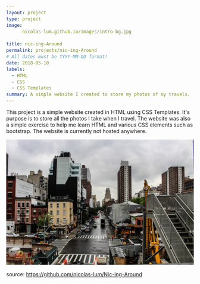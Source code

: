 ```yaml
---
layout: project
type: project
image: 
      nicolas-lum.github.io/images/intro-bg.jpg
    
title: nic-ing-Around
permalink: projects/nic-ing-Around
# All dates must be YYYY-MM-DD format!
date: 2018-05-10
labels:
  - HTML
  - CSS
  - CSS Templates
summary: A simple website I created to store my photos of my travels.
---
```


This project is a simple website created in HTML using CSS Templates. It's purpose is to store all the photos I take when I travel. The website was also a simple exercise to help me learn HTML and various CSS elements such as bootstrap. The website is currently not hosted anywhere.
 
<div class="ui small rounded images">
  <img class="ui image" src="https://github.com/nicolas-lum/nicolas-lum.github.io/blob/master/images/intro-bg.jpg?raw=true">
</div>


source: https://github.com/nicolas-lum/Nic-ing-Around
